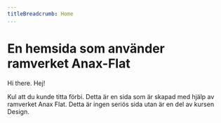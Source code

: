 ```yaml
---
titleBreadcrumb: Home
...
```

En hemsida som använder ramverket Anax-Flat
===============================

Hi there.
Hej!

Kul att du kunde titta förbi. Detta är en sida som är skapad med hjälp av ramverket
Anax Flat. Detta är ingen seriös sida utan är en del av kursen Design.

